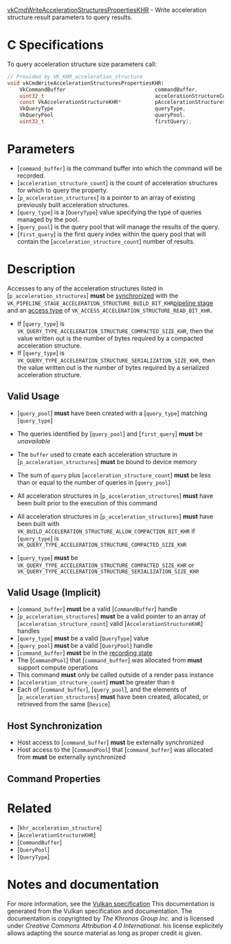 [vkCmdWriteAccelerationStructuresPropertiesKHR](https://www.khronos.org/registry/vulkan/specs/1.3-extensions/man/html/vkCmdWriteAccelerationStructuresPropertiesKHR.html) - Write acceleration structure result parameters to query results.

# C Specifications
To query acceleration structure size parameters call:
```c
// Provided by VK_KHR_acceleration_structure
void vkCmdWriteAccelerationStructuresPropertiesKHR(
    VkCommandBuffer                             commandBuffer,
    uint32_t                                    accelerationStructureCount,
    const VkAccelerationStructureKHR*           pAccelerationStructures,
    VkQueryType                                 queryType,
    VkQueryPool                                 queryPool,
    uint32_t                                    firstQuery);
```

# Parameters
- [`command_buffer`] is the command buffer into which the command will be recorded.
- [`acceleration_structure_count`] is the count of acceleration structures for which to query the property.
- [`p_acceleration_structures`] is a pointer to an array of existing previously built acceleration structures.
- [`query_type`] is a [`QueryType`] value specifying the type of queries managed by the pool.
- [`query_pool`] is the query pool that will manage the results of the query.
- [`first_query`] is the first query index within the query pool that will contain the [`acceleration_structure_count`] number of results.

# Description
Accesses to any of the acceleration structures listed in
[`p_acceleration_structures`] **must**  be [synchronized](https://www.khronos.org/registry/vulkan/specs/1.3-extensions/html/vkspec.html#synchronization-dependencies) with the
`VK_PIPELINE_STAGE_ACCELERATION_STRUCTURE_BUILD_BIT_KHR`[pipeline stage](https://www.khronos.org/registry/vulkan/specs/1.3-extensions/html/vkspec.html#synchronization-pipeline-stages) and an
[access type](https://www.khronos.org/registry/vulkan/specs/1.3-extensions/html/vkspec.html#synchronization-access-types) of
`VK_ACCESS_ACCELERATION_STRUCTURE_READ_BIT_KHR`.
- If [`query_type`] is `VK_QUERY_TYPE_ACCELERATION_STRUCTURE_COMPACTED_SIZE_KHR`, then the value written out is the number of bytes required by a compacted acceleration structure.
- If [`query_type`] is `VK_QUERY_TYPE_ACCELERATION_STRUCTURE_SERIALIZATION_SIZE_KHR`, then the value written out is the number of bytes required by a serialized acceleration structure.

## Valid Usage
-  [`query_pool`] **must**  have been created with a [`query_type`] matching [`query_type`]
-    The queries identified by [`query_pool`] and [`first_query`] **must**  be *unavailable*
-    The `buffer` used to create each acceleration structure in [`p_acceleration_structures`] **must**  be bound to device memory
-    The sum of `query` plus [`acceleration_structure_count`] **must**  be less than or equal to the number of queries in [`query_pool`]

-    All acceleration structures in [`p_acceleration_structures`] **must**  have been built prior to the execution of this command
-    All acceleration structures in [`p_acceleration_structures`] **must**  have been built with `VK_BUILD_ACCELERATION_STRUCTURE_ALLOW_COMPACTION_BIT_KHR` if [`query_type`] is `VK_QUERY_TYPE_ACCELERATION_STRUCTURE_COMPACTED_SIZE_KHR`
-  [`query_type`] **must**  be `VK_QUERY_TYPE_ACCELERATION_STRUCTURE_COMPACTED_SIZE_KHR` or `VK_QUERY_TYPE_ACCELERATION_STRUCTURE_SERIALIZATION_SIZE_KHR`

## Valid Usage (Implicit)
-  [`command_buffer`] **must**  be a valid [`CommandBuffer`] handle
-  [`p_acceleration_structures`] **must**  be a valid pointer to an array of [`acceleration_structure_count`] valid [`AccelerationStructureKHR`] handles
-  [`query_type`] **must**  be a valid [`QueryType`] value
-  [`query_pool`] **must**  be a valid [`QueryPool`] handle
-  [`command_buffer`] **must**  be in the [recording state]()
-    The [`CommandPool`] that [`command_buffer`] was allocated from  **must**  support compute operations
-    This command  **must**  only be called outside of a render pass instance
-  [`acceleration_structure_count`] **must**  be greater than `0`
-    Each of [`command_buffer`], [`query_pool`], and the elements of [`p_acceleration_structures`] **must**  have been created, allocated, or retrieved from the same [`Device`]

## Host Synchronization
- Host access to [`command_buffer`] **must**  be externally synchronized
- Host access to the [`CommandPool`] that [`command_buffer`] was allocated from  **must**  be externally synchronized

## Command Properties

# Related
- [`khr_acceleration_structure`]
- [`AccelerationStructureKHR`]
- [`CommandBuffer`]
- [`QueryPool`]
- [`QueryType`]

# Notes and documentation
For more information, see the [Vulkan specification](https://www.khronos.org/registry/vulkan/specs/1.3-extensions/html/vkspec.html)
This documentation is generated from the Vulkan specification and documentation.
The documentation is copyrighted by *The Khronos Group Inc.* and is licensed under *Creative Commons Attribution 4.0 International*.
his license explicitely allows adapting the source material as long as proper credit is given.
        